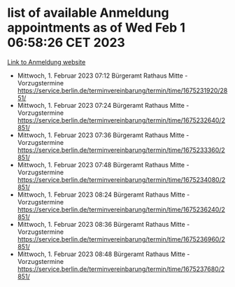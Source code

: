 # list of available Anmeldung appointments as of Wed Feb  1 06:58:26 CET 2023
[Link to Anmeldung website](https://service.berlin.de/terminvereinbarung/termin/tag.php?termin=0&anliegen[]=120686&dienstleisterlist=122210,122217,327316,122219,327312,122227,327314,122231,327346,122243,327348,122252,329742,122260,329745,122262,329748,122254,329751,122271,327278,122273,327274,122277,327276,330436,122280,327294,122282,327290,122284,327292,327539,122291,327270,122285,327266,122286,327264,122296,327268,150230,329760,122301,327282,122297,327286,122294,327284,122312,329763,122314,329775,122304,327330,122311,327334,122309,327332,122281,327352,122279,329772,122276,327324,122274,327326,122267,329766,122246,327318,122251,327320,122257,327322,122208,327298,122226,327300,121362,121364&herkunft=http%3A%2F%2Fservice.berlin.de%2Fdienstleistung%2F120686%2F)
- Mittwoch, 1. Februar 2023 07:12 Bürgeramt Rathaus Mitte - Vorzugstermine https://service.berlin.de/terminvereinbarung/termin/time/1675231920/2851/
- Mittwoch, 1. Februar 2023 07:24 Bürgeramt Rathaus Mitte - Vorzugstermine https://service.berlin.de/terminvereinbarung/termin/time/1675232640/2851/
- Mittwoch, 1. Februar 2023 07:36 Bürgeramt Rathaus Mitte - Vorzugstermine https://service.berlin.de/terminvereinbarung/termin/time/1675233360/2851/
- Mittwoch, 1. Februar 2023 07:48 Bürgeramt Rathaus Mitte - Vorzugstermine https://service.berlin.de/terminvereinbarung/termin/time/1675234080/2851/
- Mittwoch, 1. Februar 2023 08:24 Bürgeramt Rathaus Mitte - Vorzugstermine https://service.berlin.de/terminvereinbarung/termin/time/1675236240/2851/
- Mittwoch, 1. Februar 2023 08:36 Bürgeramt Rathaus Mitte - Vorzugstermine https://service.berlin.de/terminvereinbarung/termin/time/1675236960/2851/
- Mittwoch, 1. Februar 2023 08:48 Bürgeramt Rathaus Mitte - Vorzugstermine https://service.berlin.de/terminvereinbarung/termin/time/1675237680/2851/
